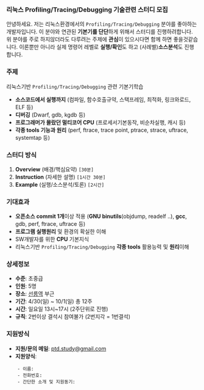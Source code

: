 ### 리눅스 Profiling/Tracing/Debugging 기술관련 스터디 모집

안녕하세요. 저는 리눅스환경에서의 `Profiling/Tracing/Debugging` 분야를 좋아하는 개발자입니다.
이 분야와 연관된 **기본기를 단단**하게 위해서 스터디를 진행하려합니다.
위 분야를 주로 하지않더라도 다루려는 주제에 **관심**이 있으시다면 함께 하면 좋을것같습니다.
이론뿐만 아니라 실제 명령어 레벨로 **실행/확인**도 하고 (사례별)**소스분석**도 진행합니다.

### 주제
리눅스기반 `Profiling/Tracing/Debugging` 관련 기본기학습
- **소스코드에서 실행까지** (컴파일, 함수호출규약, 스택프레임, 최적화, 링크와로드, ELF 등)
- **디버깅** (Dwarf, gdb, kgdb 등)
- **프로그래머가 몰랐던 멀티코어 CPU** (프로세서기본동작, 비순차실행, 캐시 등)
- **각종 tools 기능과 원리** (perf, ftrace, trace point, ptrace,
                     strace, uftrace, systemtap 등)

### 스터디 방식

1. **Overview** (배경/핵심요약) `[30분]`
2. **Instruction** (자세한 설명) `[1시간 30분]`
3. **Example** (실행/소스분석/토론) `[2시간]`

### 기대효과
- **오픈소스 commit 1개**이상 적용 (**GNU binutils**(objdump, readelf ..), **gcc**, gdb, perf, ftrace, uftrace 등)
- **프로그램 실행원리** 및 환경의 확실한 이해
- SW개발자를 위한 **CPU** 기본지식
- 리눅스기반 `Profiling/Tracing/Debugging` **각종 tools** 활용능력 및 **원리**이해

### 상세정보
- **수준**: 초중급
- **인원**: 5명
- **장소**: [선릉역](http://naver.me/5LU2Mv16) 부근
- **기간**: 4/30(일) ~ 10/1(일) 총 12주
- **시간**: 일요일 13시~17시 (2주단위로 진행)
- **규칙**: 2번이상 결석시 참여불가 (2번지각 = 1번결석)

### 지원방식
- **지원/문의 메일**: [ptd.study@gmail.com](mailto:ptd.study@gmail.com)
- **지원양식**:
```
    - 이름:
    - 전화번호:
    - 간단한 소개 및 지원동기:
```
